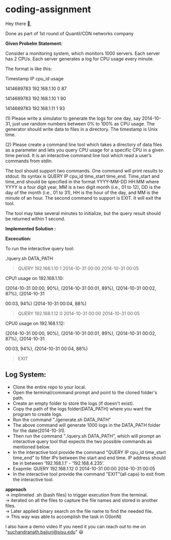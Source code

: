 # coding-assignment

Hey there 👋,

Done as part of 1st round of Quantil/CDN networks company

**Given Probelm Statement:**

Consider a monitoring system, which monitors 1000 servers. Each server has 2 CPUs. Each server generates a log for CPU usage every minute.

The format is like this:

Timestamp      IP                     cpu_id usage

1414689783    192.168.1.10   0          87

1414689783    192.168.1.10   1          90

1414689783    192.168.1.11   1          93

 

(1) Please write a simulator to generate the logs for one day, say 2014-10-31, just use random numbers between 0% to 100% as CPU usage. The generator should write data to files in a directory. The timestamp is Unix time.

 

(2) Please create a command line tool which takes a directory of data files as a parameter and lets you query CPU usage for a specific CPU in a given time period. It is an interactive command line tool which read a user’s commands from stdin.

The tool should support two commands. One command will print results to stdout. Its syntax is QUERY IP cpu_id time_start time_end. Time_start and time_end should be specified in the format YYYY-MM-DD HH:MM where YYYY is a four digit year, MM is a two digit month (i.e., 01 to 12), DD is the day of the month (i.e., 01 to 31), HH is the hour of the day, and MM is the minute of an hour. The second command to support is EXIT. It will exit the tool.

The tool may take several minutes to initialize, but the query result should be returned within 1 second.

**Implemented Solution :**

**Excecution:**

To run the interactive query tool:

./query.sh DATA_PATH

>QUERY 192.168.1.10 1 2014-10-31 00:00 2014-10-31 00:05

CPU1 usage on 192.168.1.10:

(2014-10-31 00:00, 90%), (2014-10-31 00:01, 89%), (2014-10-31 00:02, 87%), (2014-10-31

00:03, 94%) (2014-10-31 00:04, 88%)

>QUERY 192.168.1.12 0 2014-10-31 00:00 2014-10-31 00:05

CPU0 usage on 192.168.1.12:

(2014-10-31 00:00, 90%), (2014-10-31 00:01, 89%), (2014-10-31 00:02, 87%), (2014-10-31

00:03, 94%), (2014-10-31 00:04, 88%)

>EXIT

## Log System:
-	Clone the entire repo to your local.
-	Open the terminal/command prompt and point to the cloned folder's path.
-	Create an empty folder to store the logs (if doesn't exist).
-	Copy the path of the logs folder(DATA_PATH) where you want the program to create logs.
-	Run the command "./generate.sh DATA_PATH"
-	The above command will generate 1000 logs in the DATA_PATH folder for the date(2014-10-31).
-	Then run the command "./query.sh DATA_PATH", which will prompt an interactive query tool that expects the two possible commands as mentioned below.
-	In the interactive tool provide the command "QUERY IP cpu_id time_start time_end" to filter IPs between the start and end time. IP address should be in between ‘192.168.1.1’ - ‘192.168.4.235’.
 -	Exapmle: QUERY 192.168.1.12 0 2014-10-31 00:00 2014-10-31 00:05
-	In the interactive tool provide the command "EXIT"(all caps) to exit from the interactive tool.

**approach** <br>
-> implimeted .sh (bash files) to trigger execution from the terminal. <br>
-> iterated on all the files to capture the file names and stored in another files. <br>
-> Later applied binary search on the file name to find the needed file.<br>
-> This way was able to accomplish the task in O(lonN) <br>




I also have a demo video If you need it you can reach out to me on "suchandranath.bajjuri@sjsu.edu" 😃
